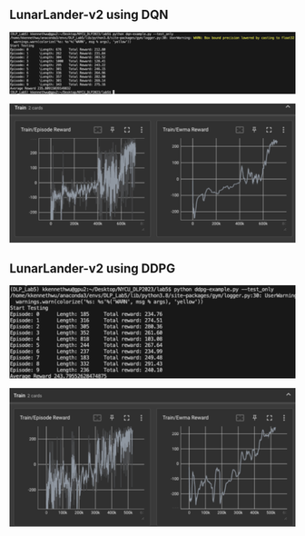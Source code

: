 ## LunarLander-v2 using DQN
![Alt text](screenshots/dqn-lunar.png)

![Alt text](screenshots/dqn-lunar-tensorboard.png)

## LunarLander-v2 using DDPG

![Alt text](screenshots/ddpg-lunar.png)

![Alt text](screenshots/ddpg-lunar-tensorboard.png)
